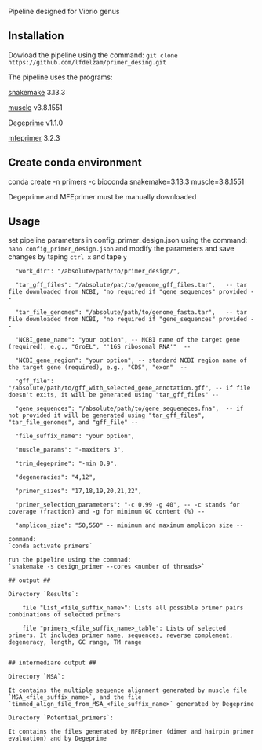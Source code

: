 Pipeline designed for Vibrio genus
## Installation ##
Dowload the pipeline using the command:
	`git clone https://github.com/lfdelzam/primer_desing.git`

The pipeline uses the programs:

[snakemake](https://snakemake.github.io) 3.13.3

[muscle](http://www.drive5.com/muscle) v3.8.1551

[Degeprime](https://github.com/EnvGen/DEGEPRIME) v1.1.0

[mfeprimer](https://github.com/quwubin/MFEprimer-3.0/releases/tag/v3.2.3) 3.2.3

## Create conda environment ##

conda create -n primers -c bioconda snakemake=3.13.3 muscle=3.8.1551

Degeprime and MFEprimer must be manually downloaded

## Usage ##

set pipeline parameters in config_primer_design.json using the command:
`nano config_primer_design.json`
and modify the parameters and save changes by taping `ctrl x` and tape `y`


	  "work_dir": "/absolute/path/to/primer_design/",
	
	  "tar_gff_files": "/absolute/pat/to/genome_gff_files.tar",   -- tar file downloaded from NCBI, "no required if "gene_sequences" provided --
	
	  "tar_file_genomes": "/absolute/path/to/genome_fasta.tar",   -- tar file downloaded from NCBI, "no required if "gene_sequences" provided --
	
	  "NCBI_gene_name": "your option", -- NCBI name of the target gene (required), e.g., "GroEL", "'16S ribosomal RNA'"  --
	
	  "NCBI_gene_region": "your option", -- standard NCBI region name of the target gene (required), e.g., "CDS", "exon"  --
	
	  "gff_file": "/absolute/path/to/gff_with_selected_gene_annotation.gff", -- if file doesn't exits, it will be generated using "tar_gff_files" --
	
	  "gene_sequences": "/absolute/path/to/gene_sequeneces.fna",  -- if not provided it will be generated using "tar_gff_files", "tar_file_genomes", and "gff_file" --
	
	  "file_suffix_name": "your option",
	
	  "muscle_params": "-maxiters 3",
	
	  "trim_degeprime": "-min 0.9",
	
	  "degeneracies": "4,12",
	
	  "primer_sizes": "17,18,19,20,21,22",
	
	  "primer_selection_parameters": "-c 0.99 -g 40", -- -c stands for coverage (fraction) and -g for minimum GC content (%) --
	
	  "amplicon_size": "50,550" -- minimum and maximum amplicon size --
	
	command:
	`conda activate primers`
	
	run the pipeline using the commnad:
	`snakemake -s design_primer --cores <number of threads>`
	
	## output ##
	
	Directory `Results`:
	
		file "List_<file_suffix_name>": Lists all possible primer pairs combinations of selected primers
	
		file "primers_<file_suffix_name>_table": Lists of selected primers. It includes primer name, sequences, reverse complement, degeneracy, length, GC range, TM range
	
	
	## intermediare output ##
	
	Directory `MSA`:
	
	It contains the multiple sequence alignment generated by muscle file `MSA_<file_suffix_name>`, and the file `timmed_align_file_from_MSA_<file_suffix_name>` generated by Degeprime
	
	Directory `Potential_primers`:
	
	It contains the files generated by MFEprimer (dimer and hairpin primer evaluation) and by Degeprime
